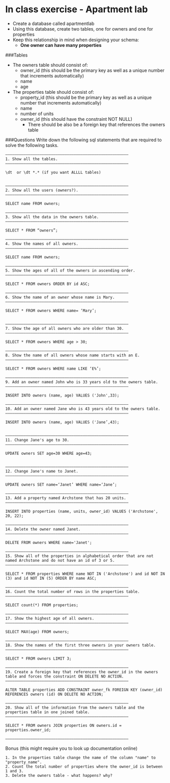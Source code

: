 # In class exercise - Apartment lab

- Create a database called apartmentlab 
- Using this database, create two tables, one for owners and one for properties
- Keep this relationship in mind when designing your schema:
	+ **One owner can have many properties**

###Tables

- The owners table should consist of: 
	+ owner_id (this should be the primary key as well as a unique number that increments automatically)
	+ name
	+ age
- The properties table should consist of:
	+ property_id (this should be the primary key as well as a unique number that increments automatically)
	+ name
	+ number of units
	+ owner_id (this should have the constraint NOT NULL)
		+ There should be also be a foreign key that references the owners table

###Questions
Write down the following sql statements that are required to solve the following tasks.

```  
——————————————————————————————————————————————————————  
1. Show all the tables.
——————————————————————————————————————————————————————

\dt  or \dt *.* (if you want ALLLL tables)


——————————————————————————————————————————————————————
2. Show all the users (owners?). 
——————————————————————————————————————————————————————

SELECT name FROM owners;

——————————————————————————————————————————————————————
3. Show all the data in the owners table.
——————————————————————————————————————————————————————

SELECT * FROM “owners”;

——————————————————————————————————————————————————————
4. Show the names of all owners. 
——————————————————————————————————————————————————————

SELECT name FROM owners;

——————————————————————————————————————————————————————
5. Show the ages of all of the owners in ascending order.
——————————————————————————————————————————————————————

SELECT * FROM owners ORDER BY id ASC;

—————————————————————————————————————————————————————— 
6. Show the name of an owner whose name is Mary. 
——————————————————————————————————————————————————————

SELECT * FROM owners WHERE name= ‘Mary’;


——————————————————————————————————————————————————————
7. Show the age of all owners who are older than 30. 
——————————————————————————————————————————————————————

SELECT * FROM owners WHERE age > 30;

——————————————————————————————————————————————————————
8. Show the name of all owners whose name starts with an E.
——————————————————————————————————————————————————————

SELECT * FROM owners WHERE name LIKE ‘E%’;

—————————————————————————————————————————————————————— 
9. Add an owner named John who is 33 years old to the owners table.
——————————————————————————————————————————————————————

INSERT INTO owners (name, age) VALUES ('John',33);

——————————————————————————————————————————————————————
10. Add an owner named Jane who is 43 years old to the owners table. 
——————————————————————————————————————————————————————

INSERT INTO owners (name, age) VALUES ('Jane’,43);


——————————————————————————————————————————————————————
11. Change Jane's age to 30. 
——————————————————————————————————————————————————————

UPDATE owners SET age=30 WHERE age=43;


——————————————————————————————————————————————————————
12. Change Jane's name to Janet. 
——————————————————————————————————————————————————————

UPDATE owners SET name=‘Janet’ WHERE name=‘Jane’;

——————————————————————————————————————————————————————
13. Add a property named Archstone that has 20 units. 
——————————————————————————————————————————————————————

INSERT INTO properties (name, units, owner_id) VALUES ('Archstone', 20, 22);

——————————————————————————————————————————————————————
14. Delete the owner named Janet. 
——————————————————————————————————————————————————————

DELETE FROM owners WHERE name='Janet';

——————————————————————————————————————————————————————
15. Show all of the properties in alphabetical order that are not named Archstone and do not have an id of 3 or 5. 
——————————————————————————————————————————————————————

SELECT * FROM properties WHERE name NOT IN ('Archstone') and id NOT IN (3) and id NOT IN (5) ORDER BY name ASC; 

——————————————————————————————————————————————————————
16. Count the total number of rows in the properties table.
——————————————————————————————————————————————————————

SELECT count(*) FROM properties;

——————————————————————————————————————————————————————
17. Show the highest age of all owners.
——————————————————————————————————————————————————————

SELECT MAX(age) FROM owners;

——————————————————————————————————————————————————————
18. Show the names of the first three owners in your owners table.
——————————————————————————————————————————————————————

SELECT * FROM owners LIMIT 3;

——————————————————————————————————————————————————————
19. Create a foreign key that references the owner_id in the owners table and forces the constraint ON DELETE NO ACTION.
——————————————————————————————————————————————————————

ALTER TABLE properties ADD CONSTRAINT owner_fk FOREIGN KEY (owner_id) REFERENCES owners (id) ON DELETE NO ACTION;

—————————————————————————————————————————————————————— 
20. Show all of the information from the owners table and the properties table in one joined table.  
——————————————————————————————————————————————————————

SELECT * FROM owners JOIN properties ON owners.id = properties.owner_id;

——————————————————————————————————————————————————————
```
Bonus (this might require you to look up documentation online)

```
1. In the properties table change the name of the column "name" to "property_name". 
2. Count the total number of properties where the owner_id is between 1 and 3.
3. Delete the owners table - what happens? why?
```
